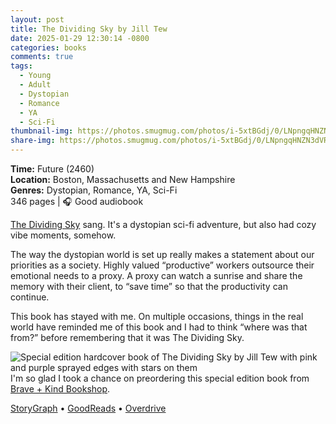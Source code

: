 ```yaml
---
layout: post
title: The Dividing Sky by Jill Tew
date: 2025-01-29 12:30:14 -0800
categories: books
comments: true
tags:
  - Young
  - Adult
  - Dystopian
  - Romance
  - YA
  - Sci-Fi
thumbnail-img: https://photos.smugmug.com/photos/i-5xtBGdj/0/LNpngqHNZN3dVRsS6KgRNT7hScZLJC9NgZd8R2HSH/X3/i-5xtBGdj-X3.jpg
share-img: https://photos.smugmug.com/photos/i-5xtBGdj/0/LNpngqHNZN3dVRsS6KgRNT7hScZLJC9NgZd8R2HSH/X3/i-5xtBGdj-X3.jpg
---
```

**Time:** Future (2460)<br>
**Location:** Boston, Massachusetts and New Hampshire<br>
**Genres:** Dystopian, Romance, YA, Sci-Fi<br>
346 pages | 🎧 Good audiobook<br>

[The Dividing Sky](https://www.jilltew.com/the-dividing-sky) sang. It's a dystopian sci-fi adventure, but also had cozy vibe moments, somehow.

The way the dystopian world is set up really makes a statement about our priorities as a society. Highly valued “productive” workers outsource their emotional needs to a proxy. A proxy can watch a sunrise and share the memory with their client, to “save time” so that the productivity can continue. 

This book has stayed with me. On multiple occasions, things in the real world have reminded me of this book and I had to think “where was that from?” before remembering that it was The Dividing Sky.

![Special edition hardcover book of The Dividing Sky by Jill Tew with pink and purple sprayed edges with stars on them](https://photos.smugmug.com/photos/i-5xtBGdj/0/LNpngqHNZN3dVRsS6KgRNT7hScZLJC9NgZd8R2HSH/X3/i-5xtBGdj-X3.jpg)
I'm so glad I took a chance on preordering this special edition book from [Brave + Kind Bookshop](https://www.braveandkindbooks.com). 

[StoryGraph](https://app.thestorygraph.com/books/f51d6414-85ee-4547-877c-0dce53e287e4) • [GoodReads](https://www.goodreads.com/book/show/205366591-the-dividing-sky) • [Overdrive](https://www.overdrive.com/media/10394085/the-dividing-sky)